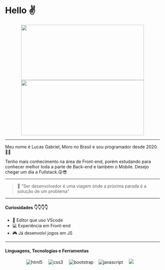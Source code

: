 # Hello ✌

<div style="text-align:center">
  <a href="https://github.com/lucasgf007">
    <img height="180em" width="400px" src="https://github-readme-stats-eight-theta.vercel.app/api?username=lucasgf007&show_icons=true&theme=dracula&include_all_commits=true&count_private=true"/>
    <img height="180em" width="400px" src="https://github-readme-stats-eight-theta.vercel.app/api/top-langs/?username=lucasgf007&layout=compact&langs_count=8&theme=dracula"/>
  </a>  
</div>

---


Meu nome é Lucas Gabriel, Moro no Brasil e sou programador desde 2020.🐱‍💻

Tenho mais conhecimento na área de Front-end, porém estudando para conhecer melhor toda a parte de Back-end e também o Mobile. Desejo chegar um dia a Fullstack.😜😎

---


> 💬  "Ser desenvolvedor é uma viagem onde a próxima parada é a solução
> de um problema"

---

  ####  Curiosidades 👇👇👇👇

 - 🎲 Editor que uso VScode
 - 💻 Experiência em Front-end
 - 🎮 Já desenvolvi jogos em JS
 
 ---
#### Linguagens, Tecnologias e Ferramentas
<p align="center">
  <img src="https://img.shields.io/badge/HTML5-E34F26?style=for-the-badge&logo=html5&logoColor=white" alt="html5" /> &nbsp; &nbsp;
  <img src="https://img.shields.io/badge/CSS3-1572B6?style=for-the-badge&logo=css3&logoColor=white" alt="css3" /> &nbsp; &nbsp;
  <img src="https://img.shields.io/badge/Bootstrap-563D7C?style=for-the-badge&logo=bootstrap&logoColor=white" alt="bootstrap" />&nbsp; &nbsp;
  <img src="https://img.shields.io/badge/JavaScript-323330?style=for-the-badge&logo=javascript&logoColor=F7DF1E" alt="javascript"/> &nbsp; &nbsp;
  <img src="https://img.shields.io/badge/visualstudiocode-007ACC?style=for-the-badge&logo=visualstudiocode&logoColor=white"/> &nbsp; &nbsp;
</p>

